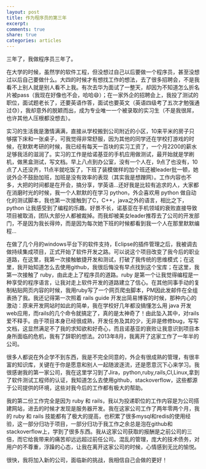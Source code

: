 ```yaml
---
layout: post
title: 作为程序员的第三年
excerpt:
comments: true
share: true
categories: articles
---
```


三年了，我做程序员三年了。

在大学的时候，虽然学的软件工程，但没想过自己以后要做一个程序员，甚至没想过以后自己要做什么。大四的时候才有想找工作的想法，去了很多招聘会，不是我看不上别人就是别人看不上我。有次去华为面试了一整天，却因为不知道怎么折名片被pass（我现在好像也不会，哈哈😄）；在一家外企的招聘会上，我投了测试的职位，面试题老长了，还要英语作答，面试也要英文（英语四级考了五次才勉强通过😓），我却意外的脱颖而出，成为专业唯一一个被录取的实习生（不是我很屌，也许其他人压根都没想去）。

实习的生活我是激情满满，直接从学校搬到公司附近的小区，10来平米的房子只够摆下床和一张桌子，可我觉得非常舒服，因为其他的同学还在学校打游戏的时候，在默默考研的时候，我已经有每天一百块的实习工资了，一个月2200的薪水足够我活的滋润了。实习的工作是给诺基亚的手机应用做测试，最开始就是学刷机，做黑盒测试，写文档。早上八点到办公室，没有一个人在，9点了也没有，10点了人还没齐，11点半就吃饭了，下班了装模做样的加个班还被leader批一顿，她说外企不鼓励加班，加班是没有效率的表现（其实我是想蹭网）。工作内容也不多，大把的时间都是在开会，搞分享，学英语...还好我是比较有追求的人，大家都在消磨时光的时候，我一个人默默的在学习 python，外企喜欢用 python 做自动化的测试脚本，我也第一次接触到了C，C++，java之外的语言，相比之下，python 让我感受到了编程的乐趣。好景不长，诺基亚在手机领域的衰败直接导致项目被取消，团队大部分人都被裁掉。而我却被美女leader推荐去了公司的开发部门，不是因为我长得帅，而是因为每次她下班的时候都看到我一个人在那里默默编程...

在做了几个月的windows平台下的软件支持，Eclipse的插件管理之后，我被调去做持续集成项目，正式开始了软件开发之路。可以说这个项目改变了我今后的职业道路，在这里，我第一次接触敏捷开发和测试，打破了我传统的思维模式；在这里，我开始知道怎么去使用github，我很后悔没有早点找到这个宝库；在这里，我第一次接触了 ruby，由此走上了程序员的道路。ruby 是第一个让我觉得编程是一种享受的程序语言，让我对走上软件开发的道路建立了信心。在其他同事手动的复制粘贴网页内容的时候，我用ruby写了一个网页爬虫脚本，PM因此发邮件在全组表扬了我。我还记得第一次照着 rails guide 开发出简易博客的时候，那种内心的激动：原来开发网站时如此的简单，我在学校好几年都没搞懂怎么用 java 开发web应用，而rails的几个命令就搞定了，真的是太神奇了！由此坠入其中，对rails爱不释手。由于项目本身已经很成熟，开发任务及其的少，无非是修修bug，写写文档，这显然满足不了我的求知欲和好奇心，而且诺基亚的衰败让我意识到项目本身所面临的危机，我有了辞职的想法。2013年8月，我离开了这家工作了一年半的公司。

很多人都说在外企学不到东西，我是不完全同意的，外企有很成熟的管理，有很丰富的知识库，关键在于你是愿意和别人一起随波逐流，还是愿意沉下心来学习。我很感谢我的第一家公司，我在这里学习到了Jira，python,ruby,rails,CI,Linux,拿到了软件测试工程师的认证，我知道怎么去使用github，stackoverflow，这些都源于公司提供的环境，这些对我今后的工作都有极大的帮助。

我的第二份工作完全是因为 ruby 和 rails，我以为投递职位的工作内容是为公司搭建网站，进去的时候才发现是服务器开发。我在这家公司工作了两年零两个月，我的 ruby 和 rails 技能都有了极大的提高，也积累了很多mysql和redis的使用经验，这一部分归功于项目，一部分归功于我工作之余总是泡在github和stackoverflow上，学到了很多东西。我从这家公司获取的报酬是之前公司的三倍，而它给我带来的痛苦却远远超过前任公司。混乱的管理，庞大的技术债务，对用户的不尊重，浮躁的心态，让我在离开这家公司的时候，心情感到无比的愉悦。

很快，我将加入新的公司，面临新的挑战，我相信自己会做的更好！
